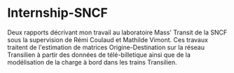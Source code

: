 # Internship-SNCF
Deux rapports décrivant mon travail au laboratoire Mass' Transit de la SNCF sous la supervision de Rémi Coulaud et Mathilde Vimont.
Ces travaux traitent de l'estimation de matrices Origine-Destination sur la réseau Transilien à partir des données de télé-billetique ainsi que de la modélisation de la charge à bord dans les trains Transilien.
